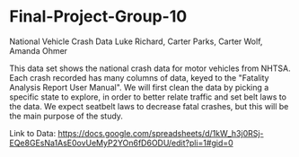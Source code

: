 # Final-Project-Group-10
National Vehicle Crash Data
Luke Richard, Carter Parks, Carter Wolf, Amanda Ohmer

This data set shows the national crash data for motor vehicles from NHTSA. Each crash recorded has many columns of data, keyed to the "Fatality Analysis Report User Manual". We will first clean the data by picking a specific state to explore, in order to better relate traffic and set belt laws to the data. We expect seatbelt laws to decrease fatal crashes, but this will be the main purpose of the study.

Link to Data: https://docs.google.com/spreadsheets/d/1kW_h3j0RSj-EQe8GEsNa1AsE0ovUeMyP2YOn6fD6ODU/edit?pli=1#gid=0
